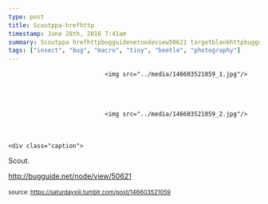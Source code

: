 ```yaml
---
type: post
title: Scoutppa-hrefhttp
timestamp: June 28th, 2016 7:41am
summary: Scoutppa hrefhttpbugguidenetnodeview50621 targetblankhttpbugguidenetnodeview50621abrp 
tags: ["insect", "bug", "macro", "tiny", "beetle", "photography"]
---
```



                               <img src="../media/146603521059_1.jpg"/>
                           

                                                                                                                           

                               <img src="../media/146603521059_2.jpg"/>
                           

                                                                                                                      <div class="caption">
Scout.

<a href="http://bugguide.net/node/view/50621" target="_blank">http://bugguide.net/node/view/50621</a><br/>
 
                                    
                
                
                
                
                                
<small>source: https://saturdayxiii.tumblr.com/post/146603521059</small>